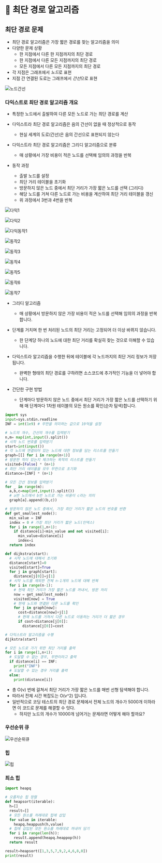 # :book: 최단 경로 알고리즘

## 최단 경로 문제

- 최단 경로 알고리즘은 가장 짧은 경로를 찾는 알고리즘을 의미
- 다양한 문제 상황
  - 한 지점에서 다른 한 지점까지의 최단 경로
  - 한 지점에서 다른 모든 지점까지의 최단 경로
  - 모든 지점에서 다른 모든 지점까지의 최단 경로
- 각 지점은 그래프에서 *노드*로 표현
- 지점 간 연결된 도로는 그래프에서 *간선*으로 표현

![노드간선](https://user-images.githubusercontent.com/47052106/105572383-2ca09400-5d9a-11eb-83f4-42f65667b40d.JPG)

### 다익스트로 최단 경로 알고리즘 개요

- 특정한 노드에서 출발하여 다른 모든 노드로 가는 최단 경로를 계산
- 다익스트라 최단 경로 알고리즘은 음의 간선이 없을 때 정상적으로 동작
  - 현실 세계의 도로(간선)은 음의 간선으로 표현되지 않는다
- 다익스트라 최단 경로 알고리즘은 그리디 알고리즘으로 분류
  - 매 상황에서 가장 비용이 적은 노드를 선택해 임의의 과정을 반복

- 동작 과정
  - 출발 노드를 설정
  - 최단 거리 테이블을 초기화
  - 방문하지 않은 노드 중에서 최단 거리가 가장 짧은 노드를 선택 (그리디)
  - 해당 노드를 거쳐 다른 노드로 가는 비용을 계산하여 최단 거리 테이블을 갱신
  - 위 과정에서 3번과 4번을 반복

![다익1](https://user-images.githubusercontent.com/47052106/105572385-2dd1c100-5d9a-11eb-8f05-26664219239e.JPG)

![다익2](https://user-images.githubusercontent.com/47052106/105572386-2e6a5780-5d9a-11eb-8911-7f5dd62f77b8.JPG)

![다익동작1](https://user-images.githubusercontent.com/47052106/105572388-2e6a5780-5d9a-11eb-9aea-85b90745fe69.JPG)

![동작2](https://user-images.githubusercontent.com/47052106/105572390-2f02ee00-5d9a-11eb-9586-413902437997.JPG)

![동작3](https://user-images.githubusercontent.com/47052106/105572391-2f9b8480-5d9a-11eb-87f1-54552819e126.JPG)

![동작4](https://user-images.githubusercontent.com/47052106/105572392-2f9b8480-5d9a-11eb-95e0-60ef55349fc7.JPG)

![동작5](https://user-images.githubusercontent.com/47052106/105572393-30341b00-5d9a-11eb-9b43-8094f298f26d.JPG)

![동작6](https://user-images.githubusercontent.com/47052106/105572394-30ccb180-5d9a-11eb-9a73-6bf55fb1cd82.JPG)

![동작7](https://user-images.githubusercontent.com/47052106/105572395-30ccb180-5d9a-11eb-8b20-d66ca2086f04.JPG)

- 그리디 알고리즘
  - 매 상황에서 방문하지 않은 가장 비용이 적은 노드를 선택해 임의의 과정을 반복합니다.
- 단계를 거치며 한 번 처리된 노드의 최단 거리는 고정되어 더 이상 바뀌지 않습니다.
  - 한 단계당 하나의 노드에 대한 최단 거리를 확실히 찾는 것으로 이해할 수 있습니다.
- 다익스트라 알고리즘을 수행한 뒤에 테이블에 각 노드까지의 최단 거리 정보가 저장됩니다.
  - 완벽한 형태의 최단 경로를 구하려면 소스코드에 추가적인 기능을 더 넣어야 합니다.
  
- 간단한 구현 방법
  - 단계마다 방문하지 않은 노드 중에서 최단 거리가 가장 짧은 노드를 선택하기 위해 매 단계마다 1차원 테이블의 모든 원소를 확인(순차 탐색)합니다.

```python
import sys
input=sys.stdin.readline
INF = int(1e9) # 무한을 의미하는 값으로 10억을 설정

# 노드의 개수, 간선의 개수를 입력받기
n,m= map(int,input().split())
# 시작 노드 번호를 입력받기
start=int(input())
# 각 노드에 연결되어 있는 노드에 대한 정보를 담는 리스트를 만들기
graph=[[] for i in range(n+1)]
# 방문한 적이 있는지 체크하는 목적의 리스트를 만들기
visited=[False] * (n+1)
# 최단 거리 테이블을 모두 무한으로 초기화
distance=[INF] * (n+1)

# 모든 간선 정보를 입력받기
for _ in range(m):
  a,b,c=map(int,input().split())
  # a번 노드에서 b번 노드로 가는 비용이 c라는 의미
  graph[a].append((b,c))

# 방문하지 않은 노드 중에서, 가장 최단 거리가 짧은 노드의 번호를 반환
def get_smallest_node():
  min_value = INF
  index = 0 # 가장 최단 거리가 짧은 노드(인덱스)
  for i in range(1,n+1):
    if distance[i]<min_value and not visited[i]:
      min_value=distance[i]
      index=i
  return index

def dijkstra(start):
  # 시작 노드에 대해서 초기화
  distance[start]=0
  visited[start]=True
  for j in graph[start]:
    distance[j[0]]=j[1]
  # 시작 노드를 제외한 전체 n-1개의 노드에 대해 반복
  for i in range(n-1):
    # 현재 최단 거리가 가장 짧은 노드를 꺼내서, 방문 처리
    now = get_smallest_node()
    visited[now] = True
    # 현재 노드와 연결된 다른 노드를 확인
    for j in graph[now]:
      cost=distance[now]+j[1]
      # 현재 노드를 거쳐서 다른 노드로 이동하는 거리가 더 짧은 경우
      if cost<distance[j[0]]:
        distance[j[0]]=cost

# 다익스트라 알고리즘을 수행
dijkstra(start)

# 모든 노드로 가기 위한 최단 거리를 출력
for i in range(1,n+1):
  # 도달할 수 없는 경우, 무한이라고 출력
  if distance[i] == INF:
    print("INF")
  # 도달할 수 있는 경우 거리를 출력
  else:
    print(distance[i])
```

- 총 O(v) 번에 걸쳐서 최단 거리가 가장 짧은 노드를 매번 선형 탐색해야 합니다.
- 따라서 전체 시간 복잡도는 O(v^2) 입니다.
- 일반적으로 코딩 테스트의 최단 경로 문제에서 전체 노드의 개수가 5000개 이하라면 이 코드로 문제를 해결할 수 잇다.
  - 하지만 노드의 개수가 10000개 넘어가는 문제라면 어떻게 해야 할까요?

### 우선순위 큐

![우선순위큐](https://user-images.githubusercontent.com/47052106/105607095-44027000-5de0-11eb-84ff-2efbd5ab77c4.JPG)

### 힙

![힙](https://user-images.githubusercontent.com/47052106/105607114-5bd9f400-5de0-11eb-86d5-18477be6270c.JPG)

### 최소 힙

```python
import heapq

# 오름차순 힙 정렬
def heapsort(iterable):
  h=[]
  result=[]
  # 모든 원소를 차례대로 힙에 삽입
  for value in iterable:
    heapq.heappush(h,value)
  # 힙에 삽입된 모든 원소를 차례대로 꺼내어 담기
  for i in range(len(h)):
    result.append(heapq.heappop(h))
  return result

result=heapsort([1,3,5,7,9,2,4,6,8,0])
print(result)
```
